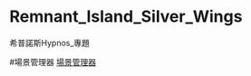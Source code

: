 # Remnant_Island_Silver_Wings
 希普諾斯Hypnos_專題

#場景管理器
[場景管理器](Assets/共用資料/Script/ChangeScenes.cs "連結")